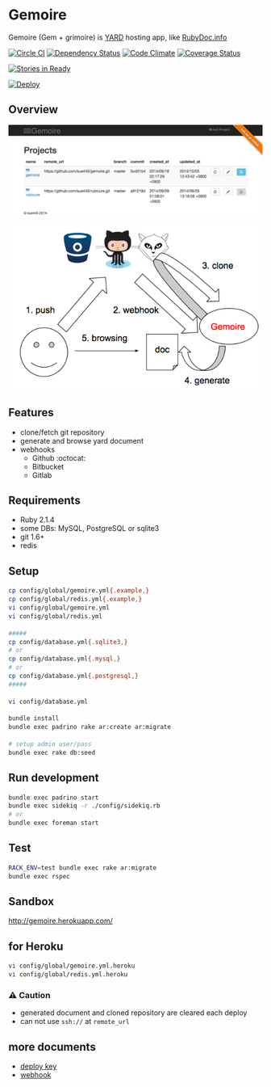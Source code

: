 # Gemoire
Gemoire (Gem + grimoire) is [YARD](http://yardoc.org/) hosting app, like [RubyDoc.info](http://rubydoc.info/)

[![Circle CI](https://circleci.com/gh/sue445/gemoire/tree/master.png?style=badge)](https://circleci.com/gh/sue445/gemoire/tree/master)
[![Dependency Status](https://gemnasium.com/sue445/gemoire.svg)](https://gemnasium.com/sue445/gemoire)
[![Code Climate](https://codeclimate.com/github/sue445/gemoire/badges/gpa.svg)](https://codeclimate.com/github/sue445/gemoire)
[![Coverage Status](https://img.shields.io/coveralls/sue445/gemoire.svg)](https://coveralls.io/r/sue445/gemoire?branch=master)

[![Stories in Ready](https://badge.waffle.io/sue445/gemoire.svg?label=ready&title=Ready)](http://waffle.io/sue445/gemoire)

[![Deploy](https://www.herokucdn.com/deploy/button.png)](https://heroku.com/deploy)

## Overview
![screenshot](doc/img/screenshot.png)

![overview](doc/img/overview.png)

## Features
* clone/fetch git repository
* generate and browse yard document
* webhooks
  * Github :octocat:
  * Bitbucket
  * Gitlab

## Requirements
* Ruby 2.1.4
* some DBs: MySQL, PostgreSQL or sqlite3
* git 1.6+
* redis

## Setup
```bash
cp config/global/gemoire.yml{.example,}
cp config/global/redis.yml{.example,}
vi config/global/gemoire.yml
vi config/global/redis.yml

#####
cp config/database.yml{.sqlite3,}
# or
cp config/database.yml{.mysql,}
# or
cp config/database.yml{.postgresql,}
#####

vi config/database.yml

bundle install
bundle exec padrino rake ar:create ar:migrate

# setup admin user/pass
bundle exec rake db:seed
```

## Run development
```bash
bundle exec padrino start
bundle exec sidekiq -r ./config/sidekiq.rb
# or
bundle exec foreman start
```

## Test
```bash
RACK_ENV=test bundle exec rake ar:migrate
bundle exec rspec
```

## Sandbox
http://gemoire.herokuapp.com/

## for Heroku
```bash
vi config/global/gemoire.yml.heroku
vi config/global/redis.yml.heroku
```

### :warning: Caution
* generated document and cloned repository are cleared each deploy
* can not use `ssh://` at `remote_url`

## more documents
* [deploy key](doc/deploy_key.md)
* [webhook](doc/webhook.md)

